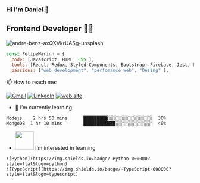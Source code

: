 ### Hi I'm Daniel 👋
## Frontend Developer 👨‍💻

![andre-benz-axQXVkrUASg-unsplash](https://user-images.githubusercontent.com/74942682/137603640-edbcc71c-1c3a-4d01-9b5b-77d440c88686.jpg)

```javascript
const FelipeMarinn = {
  code: [Javascript, HTML, CSS ],
  tools: [React, Redux, Styled-Components, Bootstrap, Firebase, Jest, Enzyme ],
  passions: ["web development", "perfomance web", "Desing" ],
```

:mailbox: How to reach me:

[![Gmail](https://img.shields.io/badge/-GMAIL-D14836?style=for-the-badge&logo=gmail&logoColor=white)](mailto:d.maringuisao@gmail.com)
[![LinkedIn](https://img.shields.io/badge/-LINKEDIN-0077B5?style=for-the-badge&logo=linkedin&logoColor=white)](https://www.linkedin.com/in/marin-daniel/)
[![web site](https://img.shields.io/badge/-website-e79248?style=for-the-badge)](https://daniel-marin.netlify.app/)

- 🌱 I’m currently learning 
<!--START_SECTION:waka-->

```text
Nodejs    2 hrs 50 mins      █████████░░░░░░░░░░░░░░░░░  30%
MongoDB  1 hr 10 mins        ████████████░░░░░░░░░░░░░░  40% 
```

- <img src="https://media.giphy.com/media/VgCDAzcKvsR6OM0uWg/giphy.gif" width="50">  I’m interested in learning 
```
![Python](https://img.shields.io/badge/-Python-000000?style=flat&logo=python)
![TypeScript](https://img.shields.io/badge/-TypeScript-000000?style=flat&logo=typescript)     
```

